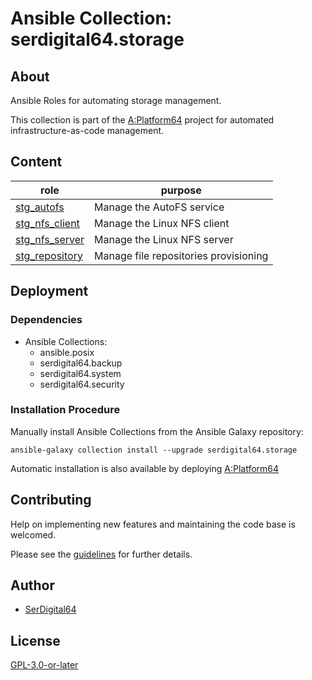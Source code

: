 # Ansible Collection: serdigital64.storage

## About

Ansible Roles for automating storage management.

This collection is part of the [A:Platform64](https://github.com/serdigital64/aplatform64) project for automated infrastructure-as-code management.

## Content

| role                                                                                | purpose                               |
| ----------------------------------------------------------------------------------- | ------------------------------------- |
| [stg_autofs](https://aplatform64.readthedocs.io/en/latest/roles/stg_autofs)         | Manage the AutoFS service             |
| [stg_nfs_client](https://aplatform64.readthedocs.io/en/latest/roles/stg_nfs_client) | Manage the Linux NFS client           |
| [stg_nfs_server](https://aplatform64.readthedocs.io/en/latest/roles/stg_nfs_server) | Manage the Linux NFS server           |
| [stg_repository](https://aplatform64.readthedocs.io/en/latest/roles/stg_repository) | Manage file repositories provisioning |

## Deployment

### Dependencies

- Ansible Collections:
  - ansible.posix
  - serdigital64.backup
  - serdigital64.system
  - serdigital64.security

### Installation Procedure

Manually install Ansible Collections from the Ansible Galaxy repository:

```shell
ansible-galaxy collection install --upgrade serdigital64.storage
```

Automatic installation is also available by deploying [A:Platform64](https://aplatform64.readthedocs.io/en/latest/#deployment)

## Contributing

Help on implementing new features and maintaining the code base is welcomed.

Please see the [guidelines](https://aplatform64.readthedocs.io/en/latest/contributing/guidelines) for further details.

## Author

- [SerDigital64](https://serdigital64.github.io/)

## License

[GPL-3.0-or-later](https://www.gnu.org/licenses/gpl-3.0.txt)
